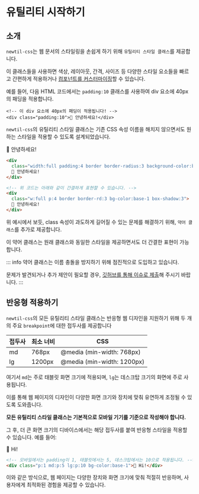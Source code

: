 <script setup>
import ExampleSection from "../components/ExampleSection.vue"
</script>

# 유틸리티 시작하기

## 소개

`newtil-css`는 웹 문서의 스타일링을 손쉽게 하기 위해 `유틸리티 스타일 클래스`를 제공합니다.

이 클래스들을 사용하면 색상, 레이아웃, 간격, 사이즈 등 다양한 스타일 요소들을 빠르고 간편하게 적용하거나 [컴포넌트를 커스터마이징](./getting-started-component#컴포넌트-커스터마이징하기)할 수 있습니다.

예를 들어, 다음 HTML 코드에서는 `padding:10` 클래스를 사용하여 div 요소에 40px의 패딩을 적용합니다.

```html{2}
<!-- 이 div 요소에 40px의 패딩이 적용됩니다! -->
<div class="padding:10">👋 안녕하세요!</div>
```

`newtil-css`의 유틸리티 스타일 클래스는 기존 CSS 속성 이름을 해치지 않으면서도 원하는 스타일을 적용할 수 있도록 설계되었습니다.

<ExampleSection>
  <template #h>유틸리티 스타일 예제</template>
  <div class="width:full padding:4 border border-radius:3 background-color:base-1 box-shadow:3">
    👋 안녕하세요!
  </div>
</ExampleSection>

```html
<div
  class="width:full padding:4 border border-radius:3 background-color:base-1 box-shadow:3">
  👋 안녕하세요!
</div>

<!-- 위 코드는 아래와 같이 간결하게 표현할 수 있습니다. -->
<div
  class="w:full p:4 border border-rd:3 bg-color:base-1 box-shadow:3">
  👋 안녕하세요!
</div>
```

위 예시에서 보듯, class 속성이 과도하게 길어질 수 있는 문제를 해결하기 위해, `약어 클래스`를 추가로 제공합니다.

이 약어 클래스는 원래 클래스와 동일한 스타일을 제공하면서도 더 간결한 표현이 가능합니다.

::: info
약어 클래스는 이름 충돌을 방지하기 위해 점진적으로 도입하고 있습니다.

문제가 발견되거나 추가 제안이 필요할 경우, [깃허브를 통해 이슈로 제출](https://github.com/newlecture-corp/newtil-css/issues)해 주시기 바랍니다.
:::

## 반응형 적용하기

`newtil-css`의 모든 유틸리티 스타일 클래스는 반응형 웹 디자인을 지원하기 위해 두 개의 주요 `breakpoint`에 대한 접두사를 제공합니다

| 접두사 | 최소 너비 | CSS                        |
| ------ | --------- | -------------------------- |
| md     | 768px     | @media (min-width: 768px)  |
| lg     | 1200px    | @media (min-width: 1200px) |

여기서 `md`는 주로 태블릿 화면 크기에 적용되며, `lg`는 데스크탑 크기의 화면에 주로 사용됩니다.

이를 통해 웹 페이지의 디자인이 다양한 화면 크기와 장치에 맞춰 유연하게 조정될 수 있도록 도와줍니다.

**모든 유틸리티 스타일 클래스는 기본적으로 모바일 기기를 기준으로 작성해야 합니다.**

그 후, 더 큰 화면 크기의 디바이스에서는 해당 접두사를 붙여 반응형 스타일을 적용할 수 있습니다. 예를 들어:

<ExampleSection>
  <div class="p:1 md:p:5 lg:p:10 bg-color:base-1">👋 Hi!</div>
</ExampleSection>

```html
<!-- 모바일에서는 padding이 1, 태블릿에서는 5, 데스크탑에서는 10으로 적용됩니다. -->
<div class="p:1 md:p:5 lg:p:10 bg-color:base-1">👋 Hi!</div>
```

이와 같은 방식으로, 웹 페이지는 다양한 장치와 화면 크기에 맞춰 적절히 반응하며, 사용자에게 최적화된 경험을 제공할 수 있습니다.
